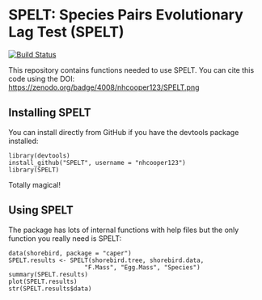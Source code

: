 # SPELT: Species Pairs Evolutionary Lag Test (SPELT)

[![Build Status](https://travis-ci.org/nhcooper123/SPELT.png?branch=master)](https://travis-ci.org/nhcooper123/SPELT)

This repository contains functions needed to use SPELT. You can cite this code using the DOI:
https://zenodo.org/badge/4008/nhcooper123/SPELT.png

## Installing SPELT

You can install directly from GitHub if you have the devtools package installed:

	library(devtools)
	install_github("SPELT", username = "nhcooper123")
	library(SPELT)

Totally magical!

## Using SPELT

The package has lots of internal functions with help files but the only function you really need is SPELT:

	data(shorebird, package = "caper")
	SPELT.results <- SPELT(shorebird.tree, shorebird.data,
                         "F.Mass", "Egg.Mass", "Species")
	summary(SPELT.results)
	plot(SPELT.results)
	str(SPELT.results$data)
